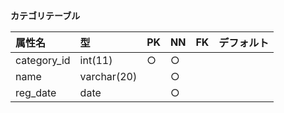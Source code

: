 **カテゴリテーブル**

|属性名|型|PK|NN|FK|デフォルト|
|:---|:---|:---|:---|:---|:---|
|category_id|int(11)|○|○|||
|name|varchar(20)||○|||
|reg_date|date||○|||
